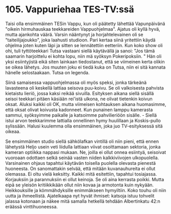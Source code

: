 


    
# 105. Vappuriehaa TES-TV:ssä

Taisi olla ensimmäinen TESin Vappu, kun oli päätetty lähettää Vapunpäivänä "oikein hirmuhauskaa teekkareiden 
Vappuohjelmaa". Ajatus oli kyllä hyvä, mutta ajankohta väärä. Varsin nääntynyt ja horjahtelevainen oli se "taiteilijajoukko", 
joka laahusti studioon. Pari kertaa siinä yritettiin käydä ohjelma joten kuten läpi ja sitten se lennätettiin eetteriin. Kun koko
show oli ohi, tuli tyttöteekkari Tutsa vastaani siellä käytävällä ja sanoi: "Jos tämä saamarin harjoittelu ei kohta lopu, niin mä 
syöksyn Pokeripoksiin. " Hän oli yksi esiintyjistä eikä siten lainkaan tiedostanut, että se viimeinen kerta olikin se oikea 
lähetys. Jos muuten joku ei tiedä kuka on Tutsa, niin ei sitä kannata hänelle selostaakaan. Tutsa on legenda.

Siinä samaisessa vappuohjelmassa oli myös speksi, jonka tärkeänä lavasteena oli keskellä lattiaa seisova puu-koivu. Se oli 
valkoisesta pahvista kietaistu lieriö, jossa kaksi reikää sivuilla. Esityksen aikana siellä sisällä seisoi teekkari pitäen käsiään 
rei'istä ulkona, ne olivat tietenkin koivun oksat. Aluksi kaikki oli OK, mutta viimeisen kohtauksen aikana huomasimme, että 
oksat olivat koivusta kadonneet. Kun punainen lamppu kamerasta sammui, syöksyimme paikalle ja katsoimme pahvilieriöön 
sisälle. - Siellä istui arvon teekkarimme lattialla onnellinen hymy huulillaan ja Koskis-pullo sylissään. Halusi kuulemma olla
ensimmäinen, joka juo TV-esityksessä sitä oikeaa.

Se ensimmäinen studio siellä sähkölafkan vintillä oli niin pieni, että ennen lähetystä Heljo usein veti liidulla lattiaan viivat 
osoittamaan sektoria, jonka kameran optiikka nappasi mukaan. Ne, joilla ei ollut onnea esiintyä, seisoivat vuoroaan odottaen 
selkä seinää vasten niiden kalkkiviivojen ulkopuolella. Varsinainen ohjaus tapahtui käytävän toisella puolella olevasta pienestä 
huoneesta. On sanomattakin selvää, että mitään kuvanauhureita ei ollut olemassa. Ei oltu vielä keksitty. Kaikki mitä esitettiin, 
tapahtui tosiajassa. Korjauksiin ja parannuksiin ei ollut keinoja. Se oli aina kerrasta poikki. Mutta eipä se yleisön kritiikkikään
ollut niin kovaa ja armotonta kuin nykyään. Heikkouksille ja kömmähdyksille enimmäkseen hymyiltiin. Koko touhu oli niin 
uutta ja ihmeellistä. Ajatelkaapa nyt hyvät ihmiset: katsoja istuu tohvelit jalassa kotonaan ja näkee mitä samalla hetkellä 
tehdään Albertinkatu 42:n eräässä vinttihuoneessa.

